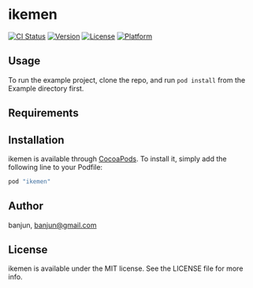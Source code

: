 # ikemen

[![CI Status](http://img.shields.io/travis/banjun/ikemen.svg?style=flat)](https://travis-ci.org/banjun/ikemen)
[![Version](https://img.shields.io/cocoapods/v/ikemen.svg?style=flat)](http://cocoapods.org/pods/ikemen)
[![License](https://img.shields.io/cocoapods/l/ikemen.svg?style=flat)](http://cocoapods.org/pods/ikemen)
[![Platform](https://img.shields.io/cocoapods/p/ikemen.svg?style=flat)](http://cocoapods.org/pods/ikemen)

## Usage

To run the example project, clone the repo, and run `pod install` from the Example directory first.

## Requirements

## Installation

ikemen is available through [CocoaPods](http://cocoapods.org). To install
it, simply add the following line to your Podfile:

```ruby
pod "ikemen"
```

## Author

banjun, banjun@gmail.com

## License

ikemen is available under the MIT license. See the LICENSE file for more info.
